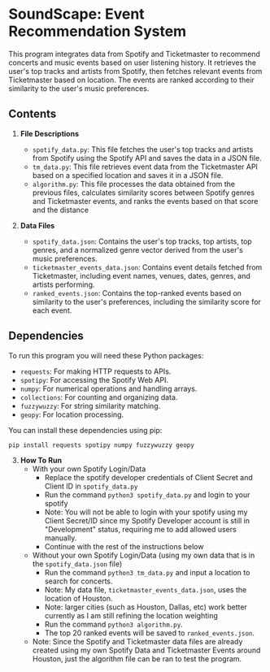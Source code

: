 # SoundScape: Event Recommendation System

This program integrates data from Spotify and Ticketmaster to recommend concerts and music events based on user listening history. It retrieves the user's top tracks and artists from Spotify, then fetches relevant events from Ticketmaster based on location. The events are ranked according to their similarity to the user's music preferences.

## Contents

1. **File Descriptions**
   - `spotify_data.py`: This file fetches the user's top tracks and artists from Spotify using the Spotify API and saves the data in a JSON file.
   - `tm_data.py`: This file retrieves event data from the Ticketmaster API based on a specified location and saves it in a JSON file.
   - `algorithm.py`: This file processes the data obtained from the previous files, calculates similarity scores between Spotify genres and Ticketmaster events, and ranks the events based on that score and the distance

2. **Data Files**
   - `spotify_data.json`: Contains the user's top tracks, top artists, top genres, and a normalized genre vector derived from the user's music preferences.
   - `ticketmaster_events_data.json`: Contains event details fetched from Ticketmaster, including event names, venues, dates, genres, and artists performing.
   - `ranked_events.json`: Contains the top-ranked events based on similarity to the user's preferences, including the similarity score for each event.

## Dependencies

To run this program you will need these Python packages:
- `requests`: For making HTTP requests to APIs.
- `spotipy`: For accessing the Spotify Web API.
- `numpy`: For numerical operations and handling arrays.
- `collections`: For counting and organizing data.
- `fuzzywuzzy`: For string similarity matching.
- `geopy`: For location processing.

You can install these dependencies using pip:

```bash
pip install requests spotipy numpy fuzzywuzzy geopy

```

3. **How To Run**
   - With your own Spotify Login/Data
      - Replace the spotify developer credentials of Client Secret and Client ID in `spotify_data.py`
      - Run the command `python3 spotify_data.py` and login to your spotify
      - Note: You will not be able to login with your spotify using my Client Secret/ID since my Spotify Developer account is still in "Development" status, requiring me to add allowed users manually. 
      - Continue with the rest of the instructions below
   - Without your own Spotify Login/Data (using my own data that is in the `spotify_data.json` file)
      - Run the command `python3 tm_data.py` and input a location to search for concerts.
      - Note: My data file, `ticketmaster_events_data.json`, uses the location of Houston.
      - Note: larger cities (such as Houston, Dallas, etc) work better currently as I am still refining the location weighting
      - Run the command `python3 algorithm.py`.
      - The top 20 ranked events will be saved to `ranked_events.json`.
   - Note: Since the Spotify and Ticketmaster data files are already created using my own Spotify Data and Ticketmaster Events around Houston, just the algorithm file can be ran to test the program. 
